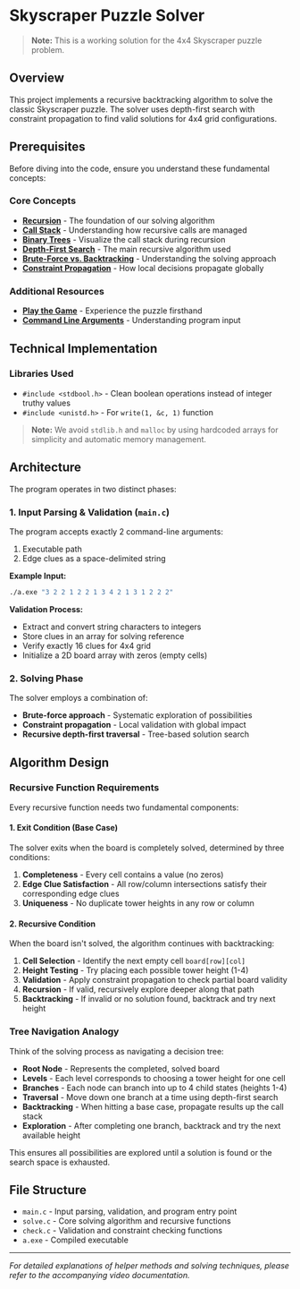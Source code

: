 # Skyscraper Puzzle Solver

> **Note:** This is a working solution for the 4x4 Skyscraper puzzle problem.

## Overview

This project implements a recursive backtracking algorithm to solve the classic Skyscraper puzzle. The solver uses depth-first search with constraint propagation to find valid solutions for 4x4 grid configurations.

## Prerequisites

Before diving into the code, ensure you understand these fundamental concepts:

### Core Concepts
- **[Recursion](https://www.geeksforgeeks.org/introduction-to-recursion-2/)** - The foundation of our solving algorithm
- **[Call Stack](https://www.youtube.com/watch?v=aCPkszeKRa4&t=131s)** - Understanding how recursive calls are managed
- **[Binary Trees](https://www.w3schools.com/dsa/dsa_data_binarytrees.php)** - Visualize the call stack during recursion
- **[Depth-First Search](https://www.youtube.com/watch?v=cS-198wtfj0)** - The main recursive algorithm used
- **[Brute-Force vs. Backtracking](https://en.wikipedia.org/wiki/Brute-force_search)** - Understanding the solving approach
- **[Constraint Propagation](https://www.ibm.com/docs/en/icos/22.1.0?topic=optimizer-constraint-propagation)** - How local decisions propagate globally

### Additional Resources
- **[Play the Game](https://www.puzzle-skyscrapers.com/)** - Experience the puzzle firsthand
- **[Command Line Arguments](https://stackoverflow.com/questions/3024197/what-does-int-argc-char-argv-mean)** - Understanding program input

## Technical Implementation

### Libraries Used
- `#include <stdbool.h>` - Clean boolean operations instead of integer truthy values
- `#include <unistd.h>` - For `write(1, &c, 1)` function

> **Note:** We avoid `stdlib.h` and `malloc` by using hardcoded arrays for simplicity and automatic memory management.

## Architecture

The program operates in two distinct phases:

### 1. Input Parsing & Validation (`main.c`)

The program accepts exactly 2 command-line arguments:
1. Executable path
2. Edge clues as a space-delimited string

**Example Input:**
```bash
./a.exe "3 2 2 1 2 2 1 3 4 2 1 3 1 2 2 2"
```

**Validation Process:**
- Extract and convert string characters to integers
- Store clues in an array for solving reference
- Verify exactly 16 clues for 4x4 grid
- Initialize a 2D board array with zeros (empty cells)

### 2. Solving Phase

The solver employs a combination of:
- **Brute-force approach** - Systematic exploration of possibilities
- **Constraint propagation** - Local validation with global impact
- **Recursive depth-first traversal** - Tree-based solution search

## Algorithm Design

### Recursive Function Requirements

Every recursive function needs two fundamental components:

#### 1. Exit Condition (Base Case)
The solver exits when the board is completely solved, determined by three conditions:

1. **Completeness** - Every cell contains a value (no zeros)
2. **Edge Clue Satisfaction** - All row/column intersections satisfy their corresponding edge clues
3. **Uniqueness** - No duplicate tower heights in any row or column

#### 2. Recursive Condition
When the board isn't solved, the algorithm continues with backtracking:

1. **Cell Selection** - Identify the next empty cell `board[row][col]`
2. **Height Testing** - Try placing each possible tower height (1-4)
3. **Validation** - Apply constraint propagation to check partial board validity
4. **Recursion** - If valid, recursively explore deeper along that path
5. **Backtracking** - If invalid or no solution found, backtrack and try next height

### Tree Navigation Analogy

Think of the solving process as navigating a decision tree:

- **Root Node** - Represents the completed, solved board
- **Levels** - Each level corresponds to choosing a tower height for one cell
- **Branches** - Each node can branch into up to 4 child states (heights 1-4)
- **Traversal** - Move down one branch at a time using depth-first search
- **Backtracking** - When hitting a base case, propagate results up the call stack
- **Exploration** - After completing one branch, backtrack and try the next available height

This ensures all possibilities are explored until a solution is found or the search space is exhausted.

## File Structure

- `main.c` - Input parsing, validation, and program entry point
- `solve.c` - Core solving algorithm and recursive functions
- `check.c` - Validation and constraint checking functions
- `a.exe` - Compiled executable

---

*For detailed explanations of helper methods and solving techniques, please refer to the accompanying video documentation.* 